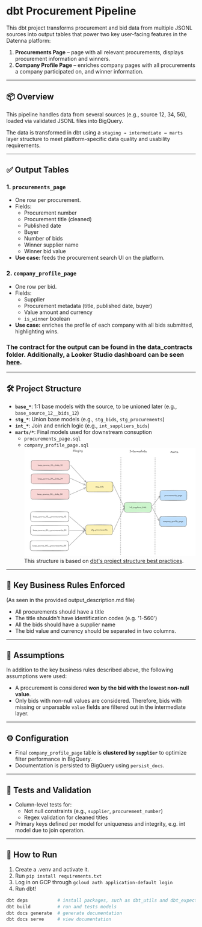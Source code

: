 # dbt Procurement Pipeline

This dbt project transforms procurement and bid data from multiple JSONL sources into output tables that power two key user-facing features in the Datenna platform:

1. **Procurements Page** – page with all relevant procurements, displays procurement information and winners.
2. **Company Profile Page** – enriches company pages with all procurements a company participated on, and winner information.

---

## 📦 Overview

This pipeline handles data from several sources (e.g., source 12, 34, 56), loaded via validated JSONL files into BigQuery. 

The data is transformed in dbt using a `staging → intermediate → marts` layer structure to meet platform-specific data quality and usability requirements.

---

## ✅ Output Tables

### 1. `procurements_page`
- One row per procurement.
- Fields:
  - Procurement number
  - Procurement title (cleaned)
  - Published date
  - Buyer
  - Number of bids
  - Winner supplier name
  - Winner bid value
- **Use case:** feeds the procurement search UI on the platform.

### 2. `company_profile_page`
- One row per bid.
- Fields:
  - Supplier
  - Procurement metadata (title, published date, buyer)
  - Value amount and currency
  - `is_winner` boolean
- **Use case:** enriches the profile of each company with all bids submitted, highlighting wins.

### The **contract for the output** can be found in the data_contracts folder. Additionally, a Looker Studio dashboard can be seen [here](https://lookerstudio.google.com/s/m7JkUfS4tcM).
---

## 🛠 Project Structure

- **`base_*`**: 1:1 base models with the source, to be unioned later (e.g., `base_source_12__bids_12`)
- **`stg_*`**: Union base models (e.g., `stg_bids`, `stg_procurements`)
- **`int_*`**: Join and enrich logic (e.g., `int_suppliers_bids`)
- **`marts/*`**: Final models used for downstream consuption
  - `procurements_page.sql`
  - `company_profile_page.sql`
![Diagram](image.png)
This structure is based on [dbt's project structure best practices](https://docs.getdbt.com/best-practices/how-we-structure/1-guide-overview).

---

## 📌 Key Business Rules Enforced
(As seen in the provided output_description.md file)
- All procurements should have a title
- The title shouldn't have identification codes (e.g. '1-560')
- All the bids should have a supplier name
- The bid value and currency should be separated in two columns.

---
## 🧠 Assumptions
In addition to the key business rules described above, the following assumptions were used:
- A procurement is considered **won by the bid with the lowest non-null value**.
- Only bids with non-null values are considered. Therefore, bids with missing or unparsable `value` fields are filtered out in the intermediate layer.

---

## ⚙️ Configuration

- Final `company_profile_page` table is **clustered by `supplier`** to optimize filter performance in BigQuery.
- Documentation is persisted to BigQuery using `persist_docs`.

---

## 🧪 Tests and Validation

- Column-level tests for:
  - Not null constraints (e.g., `supplier`, `procurement_number`)
  - Regex validation for cleaned titles
- Primary keys defined per model for uniqueness and integrity, e.g. int model due to join operation.

---

## 🚀 How to Run

1. Create a .venv and activate it.
2. Run `pip install requirements.txt`
3. Log in on GCP through `gcloud auth application-default login`
4. Run dbt!

```bash
dbt deps           # install packages, such as dbt_utils and dbt_expectations
dbt build          # run and tests models
dbt docs generate  # generate documentation
dbt docs serve     # view documentation

